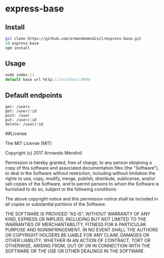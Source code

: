 # express-base

## Install

```bash
git clone https://github.com/armandomendivil/express-base.git
cd express-base
npm install
```

## Usage

```javascript
node index.js
default base url http://localhost:9000
```

## Default endpoints

```
get: /users
get: /user/:id
post: /user
put: /user/:id
delete: /user/:id
```

##License

The MIT License (MIT)

Copyright (c) 2017 Armando Mendivil

Permission is hereby granted, free of charge, to any person obtaining a copy of this software and associated documentation files (the "Software"), to deal in the Software without restriction, including without limitation the rights to use, copy, modify, merge, publish, distribute, sublicense, and/or sell copies of the Software, and to permit persons to whom the Software is furnished to do so, subject to the following conditions:

The above copyright notice and this permission notice shall be included in all copies or substantial portions of the Software.

THE SOFTWARE IS PROVIDED "AS IS", WITHOUT WARRANTY OF ANY KIND, EXPRESS OR IMPLIED, INCLUDING BUT NOT LIMITED TO THE WARRANTIES OF MERCHANTABILITY, FITNESS FOR A PARTICULAR PURPOSE AND NONINFRINGEMENT. IN NO EVENT SHALL THE AUTHORS OR COPYRIGHT HOLDERS BE LIABLE FOR ANY CLAIM, DAMAGES OR OTHER LIABILITY, WHETHER IN AN ACTION OF CONTRACT, TORT OR OTHERWISE, ARISING FROM, OUT OF OR IN CONNECTION WITH THE SOFTWARE OR THE USE OR OTHER DEALINGS IN THE SOFTWARE.

